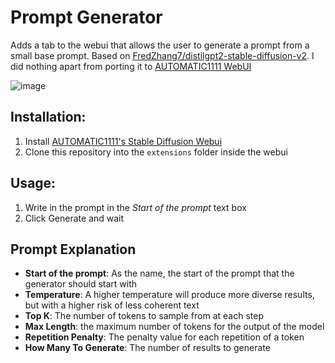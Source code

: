 # Prompt Generator

Adds a tab to the webui that allows the user to generate a prompt from a small base prompt. Based on [FredZhang7/distilgpt2-stable-diffusion-v2](https://huggingface.co/FredZhang7/distilgpt2-stable-diffusion-v2). I did nothing apart from porting it to [AUTOMATIC1111 WebUI](https://github.com/AUTOMATIC1111/stable-diffusion-webui)

![image](https://user-images.githubusercontent.com/8998556/209889483-d73ec794-d6eb-4f06-8fc5-2fb9ced5a655.png)

## Installation:

1. Install [AUTOMATIC1111's Stable Diffusion Webui](https://github.com/AUTOMATIC1111/stable-diffusion-webui)
2. Clone this repository into the `extensions` folder inside the webui

## Usage:

1. Write in the prompt in the *Start of the prompt* text box
2. Click Generate and wait

## Prompt Explanation 
- **Start of the prompt**: As the name, the start of the prompt that the generator should start with
- **Temperature**: A higher temperature will produce more diverse results, but with a higher risk of less coherent text
- **Top K**: The number of tokens to sample from at each step
- **Max Length**: the maximum number of tokens for the output of the model
- **Repetition Penalty**: The penalty value for each repetition of a token
- **How Many To Generate**: The number of results to generate
